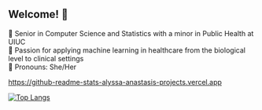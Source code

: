 ## Welcome! 💌

🎀 Senior in Computer Science and Statistics with a minor in Public Health at UIUC \
🎀 Passion for applying machine learning in healthcare from the biological level to clinical settings \
🎀 Pronouns: She/Her

https://github-readme-stats-alyssa-anastasis-projects.vercel.app

[![Top Langs](https://github-readme-stats.vercel.app/api/top-langs/?username=anuraghazra)](https://github.com/alyssaanastasi/github-readme-stats)
<!--
**alyssaanastasi/alyssaanastasi** is a ✨ _special_ ✨ repository because its `README.md` (this file) appears on your GitHub profile.

Here are some ideas to get you started:

- 🔭 I’m currently working on ...
- 🌱 I’m currently learning ...
- 👯 I’m looking to collaborate on ...
- 🤔 I’m looking for help with ...
- 💬 Ask me about ...
- 📫 How to reach me: ...
- 😄 Pronouns: ...
- ⚡ Fun fact: ...
-->
